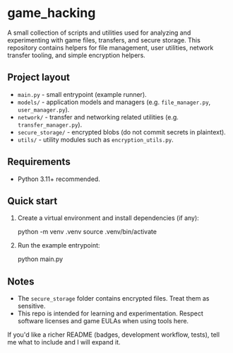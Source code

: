 # game_hacking

A small collection of scripts and utilities used for analyzing and experimenting with game files, transfers, and secure storage. This repository contains helpers for file management, user utilities, network transfer tooling, and simple encryption helpers.

## Project layout

- `main.py` - small entrypoint (example runner).
- `models/` - application models and managers (e.g. `file_manager.py`, `user_manager.py`).
- `network/` - transfer and networking related utilities (e.g. `transfer_manager.py`).
- `secure_storage/` - encrypted blobs (do not commit secrets in plaintext).
- `utils/` - utility modules such as `encryption_utils.py`.

## Requirements

- Python 3.11+ recommended.

## Quick start

1. Create a virtual environment and install dependencies (if any):

	python -m venv .venv
	source .venv/bin/activate

2. Run the example entrypoint:

	python main.py

## Notes

- The `secure_storage` folder contains encrypted files. Treat them as sensitive.
- This repo is intended for learning and experimentation. Respect software licenses and game EULAs when using tools here.

If you'd like a richer README (badges, development workflow, tests), tell me what to include and I will expand it.
